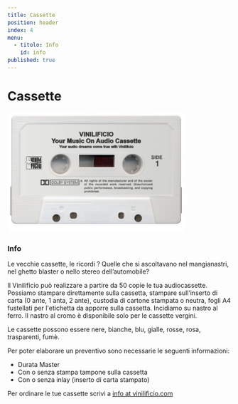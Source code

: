 ```yaml
---
title: Cassette
position: header
index: 4
menu:
  - titolo: Info
    id: info
published: true
---
```

# Cassette

![cassetta](/img/cassette_vinilificio1.jpg) 

### Info

Le vecchie cassette, le ricordi ? Quelle che si ascoltavano nel mangianastri, nel ghetto blaster  o nello stereo dell’automobile?

Il Vinilificio può realizzare a partire da 50 copie le tua audiocassette. Possiamo stampare direttamente sulla cassetta, stampare sull’inserto di carta (0 ante, 1 anta, 2 ante), custodia di cartone stampata o neutra, fogli A4 fustellati per l'etichetta da apporre sulla cassetta. Incidiamo su nastro al ferro. Il nastro al cromo è disponibile solo per le cassette vergini.

Le cassette possono essere nere, bianche, blu, gialle, rosse, rosa, trasparenti, fumè.

Per poter elaborare un preventivo sono necessarie le seguenti informazioni:

* Durata Master
* Con o senza stampa tampone sulla cassetta 
* Con o senza inlay (inserto di carta stampato)

Per ordinare le tue cassette scrivi a <a href="mailto:info@vinilificio.com">info at vinilificio.com</a> 

